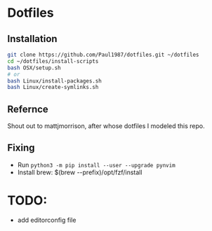 # Dotfiles

## Installation

``` bash
git clone https://github.com/Paul1987/dotfiles.git ~/dotfiles
cd ~/dotfiles/install-scripts
bash OSX/setup.sh
# or
bash Linux/install-packages.sh
bash Linux/create-symlinks.sh
```

## Refernce
Shout out to mattjmorrison, after whose dotfiles I modeled this repo.

## Fixing 

- Run `python3 -m pip install --user --upgrade pynvim`
- Install brew: $(brew --prefix)/opt/fzf/install


# TODO:
- add editorconfig file
